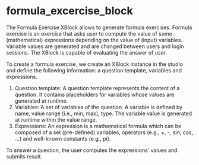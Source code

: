 # formula_excercise_block
The Formula Exercise XBlock allows to generate formula exercises. 
Formula exercise is an exercise that asks user to compute the value of some (mathematical) expressions depending on the value of (input) variables.
Variable values are generated and are changed between users and login sessions. The XBlock is capable of evaluating the answer of user.

To create a formula exercise, we create an XBlock instance in the studio and define the following information: a question template,
variables and expressions.
  1. Question template: A question template represents the content of a question. It contains placeholders for variables whose values are generated at runtime.
  2. Variables: A set of variables of the question. A variable is defined by name, value range (i.e., min, max), type. The variable value is generated at runtime within the value range.
  3. Expressions: An expression is a mathematical formula which can be composed of a set (pre-defined) variables, operators (e.g., +, -, sin, cos, ...) and well-known constants (e.g., pi).
  
To answer a question, the user computes the expressions' values and submits result.


